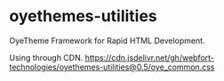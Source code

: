 # oyethemes-utilities
OyeTheme Framework for Rapid HTML Development. 

Using through CDN.
https://cdn.jsdelivr.net/gh/webfort-technologies/oyethemes-utilities@0.5/oye_common.css
